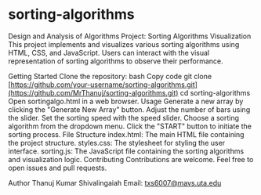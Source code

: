 # sorting-algorithms
Design and Analysis of Algorithms Project: Sorting Algorithms Visualization
This project implements and visualizes various sorting algorithms using HTML, CSS, and JavaScript. Users can interact with the visual representation of sorting algorithms to observe their performance.

Getting Started
Clone the repository:
bash
Copy code
git clone [https://github.com/your-username/sorting-algorithms.git](https://github.com/MrThanuj/sorting-algorithms.git)
cd sorting-algorithms
Open sortingalgo.html in a web browser.
Usage
Generate a new array by clicking the "Generate New Array" button.
Adjust the number of bars using the slider.
Set the sorting speed with the speed slider.
Choose a sorting algorithm from the dropdown menu.
Click the "START" button to initiate the sorting process.
File Structure
index.html: The main HTML file containing the project structure.
styles.css: The stylesheet for styling the user interface.
sorting.js: The JavaScript file containing the sorting algorithms and visualization logic.
Contributing
Contributions are welcome. Feel free to open issues and pull requests.

Author
Thanuj Kumar Shivalingaiah
Email: txs6007@mavs.uta.edu
